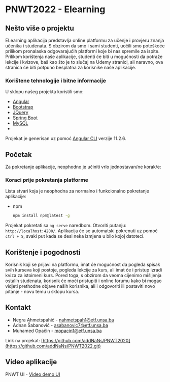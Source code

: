 # PNWT2022 - Elearning

## Nešto više o projektu
ELearning aplikacija predstavlja online platformu za učenje i provjeru znanja učenika i studenata. S obzirom da smo i sami studenti, 
uočili smo poteškoće prilikom pronalaska odgovarajućih platformi koje bi nas spremile za ispite. Prilikom korištenja naše aplikacije, studenti će biti u mogućnosti
da potraže lekcije i kvizove, baš kao što je to slučaj na Udemy stranici, ali naravno, ova stranica će biti potpuno besplatna za korisnike naše aplikacije.

### Korištene tehnologije i bitne informacije

U sklopu našeg projekta koristili smo:
* [Angular](https://angular.io/)
* [Bootstrap](https://getbootstrap.com)
* [JQuery](https://jquery.com)
* [Spring Boot](https://spring.io/projects/spring-boot)
* [MySQL](https://www.mysql.com/)
* 
Projekat je generisan uz pomoć [Angular CLI](https://github.com/angular/angular-cli) verzije 11.2.6.


## Početak
Za pokretanje aplikacije, neophodno je učiniti vrlo jednostavan/ne korak/e:

### Koraci prije pokretanja platforme
Lista stvari koja je neophodna za normalno i funkcionalno pokretanje aplikacije:
* npm
  ```sh
  npm install npm@latest -g
  ```
Projekat pokretati sa `ng serve` naredbom. Otvoriti putanju: `http://localhost:4200/`. Aplikacija će se automatski pokrenuti uz pomoć `ctrl + S`, svaki put kada se desi
neka izmjena u bilo kojoj datoteci.


## Korištenje i pogodnosti
Korisnik koji se prijavi na platformu, imat će mogućnost da pogleda spisak svih kurseva koji postoje, pogleda lekcije za kurs, ali imat će i pristup izradi kviza za
istoimeni kurs. Pored toga, s obzirom da veoma cijenimo mišljenja ostalih studenata, korisnik će moći pristupiti i online forumu kako bi mogao vidjeti prethodne
objave naših korisnika, ali i odgovoriti ili postaviti novo pitanje - novu temu u sklopu kursa.


<!-- CONTACT -->
## Kontakt

* Negra Ahmetspahić - nahmetspah1@etf.unsa.ba
* Adnan Šabanović - asabanovic7@etf.unsa.ba
* Muhamed Opačin - mopacin1@etf.unsa.ba

Link na projekat: [https://github.com/addNaNs/PNWT2020](https://github.com/addNaNs/PNWT2022.git)

## Video aplikacije

PNWT UI - [Video demo UI](https://etfunsa-my.sharepoint.com/:v:/g/personal/nahmetspah1_etf_unsa_ba/EXYqjHe2OCVMvjRFhWACK9ABc8ZxlJ_epZDtvLgvkJaYLQ?e=38CPiP)
